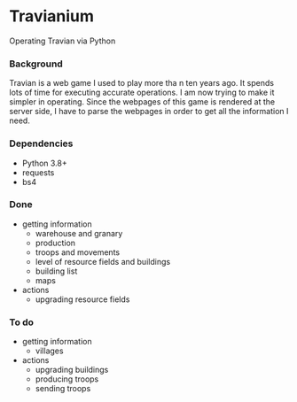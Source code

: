 # Travianium
Operating Travian via Python

### Background
Travian is a web game I used to play more tha n ten years ago. It spends lots of time for executing accurate operations. I am now trying to make it simpler in operating. Since the webpages of this game is rendered at the server side, I have to parse the webpages in order to get all the information I need.

### Dependencies
* Python 3.8+
* requests
* bs4

### Done
* getting information
  * warehouse and granary
  * production
  * troops and movements
  * level of resource fields and buildings
  * building list
  * maps
* actions
  * upgrading resource fields

### To do
* getting information
  * villages
* actions
  * upgrading buildings
  * producing troops
  * sending troops

